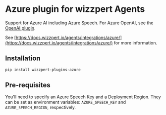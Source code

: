 # Azure plugin for wizzpert Agents

Support for Azure AI including Azure Speech. For Azure OpenAI, see the [OpenAI plugin](https://github.com/wizzpert/agents/tree/main/wizzpert-plugins/wizzpert-plugins-openai).

See [https://docs.wizzpert.io/agents/integrations/azure/](https://docs.wizzpert.io/agents/integrations/azure/) for more information.

## Installation

```bash
pip install wizzpert-plugins-azure
```

## Pre-requisites

You'll need to specify an Azure Speech Key and a Deployment Region. They can be set as environment variables: `AZURE_SPEECH_KEY` and `AZURE_SPEECH_REGION`, respectively.
